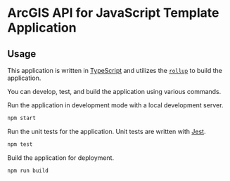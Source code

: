 # ArcGIS API for JavaScript Template Application

## Usage

This application is written in [TypeScript](http://www.typescriptlang.org/) and utilizes the [`rollup`](https://rollupjs.org/) to build the application.

You can develop, test, and build the application using various commands.

Run the application in development mode with a local development server.
```sh
npm start
```

Run the unit tests for the application. Unit tests are written with [Jest](https://jestjs.io/).
```sh
npm test
```

Build the application for deployment.
```sh
npm run build
```
